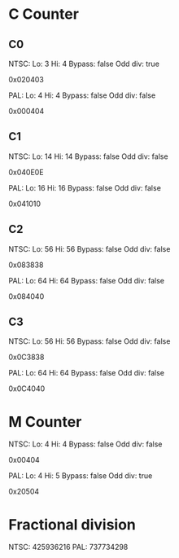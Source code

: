 # C Counter

## C0

NTSC:
Lo: 3
Hi: 4
Bypass: false
Odd div: true

0x020403

PAL:
Lo: 4
Hi: 4
Bypass: false
Odd div: false

0x000404

## C1

NTSC:
Lo: 14
Hi: 14
Bypass: false
Odd div: false

0x040E0E

PAL:
Lo: 16
Hi: 16
Bypass: false
Odd div: false

0x041010

## C2

NTSC:
Lo: 56
Hi: 56
Bypass: false
Odd div: false

0x083838

PAL:
Lo: 64
Hi: 64
Bypass: false
Odd div: false

0x084040

## C3

NTSC:
Lo: 56
Hi: 56
Bypass: false
Odd div: false

0x0C3838

PAL:
Lo: 64
Hi: 64
Bypass: false
Odd div: false

0x0C4040

# M Counter

NTSC:
Lo: 4
Hi: 4
Bypass: false
Odd div: false

0x00404

PAL:
Lo: 4
Hi: 5
Bypass: false
Odd div: true

0x20504

# Fractional division

NTSC: 425936216
PAL: 737734298